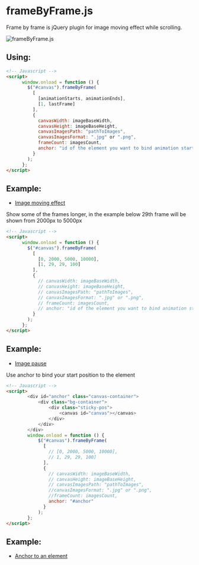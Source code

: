 # frameByFrame.js
Frame by frame is jQuery plugin for image moving effect while scrolling.

![frameByFrame.js](http://iself-inox.ru/img/gif.gif)

## Using:
```html
<!-- Javascript -->
<script>
      window.onload = function () {
        $("#canvas").frameByFrame(
          [
            [animationStarts, animationEnds],
            [1, lastFrame]
          ],
          {
            canvasWidth: imageBaseWidth,
            canvasHeight: imageBaseHeight,
            canvasImagesPath: "pathToImages",
            canvasImagesFormat: ".jpg" or ".png",
            frameCount: imagesCount,
            anchor: "id of the element you want to bind animation start" // not obligatory
          }
        );
      };
</script>
```

## Example:
- [Image moving effect](https://codesandbox.io/s/musing-banzai-unhed)

Show some of the frames longer, in the example below 29th frame will be shown from 2000px to 5000px
```html
<!-- Javascript -->
<script>
      window.onload = function () {
        $("#canvas").frameByFrame(
          [
            [0, 2000, 5000, 10000],
            [1, 29, 29, 100]
          ],
          {
            // canvasWidth: imageBaseWidth,
            // canvasHeight: imageBaseHeight,
            // canvasImagesPath: "pathToImages",
            // canvasImagesFormat: ".jpg" or ".png",
            // frameCount: imagesCount,
            // anchor: "id of the element you want to bind animation start" // not obligatory
          }
        );
      };
</script>
```
## Example:
- [Image pause](https://codesandbox.io/s/wizardly-napier-0z9ls)


Use anchor to bind your start position to the element
```html
<!-- Javascript -->
<script>
        <div id="anchor" class="canvas-container">
            <div class="bg-container">
                <div class="sticky-pos">
                    <canvas id="canvas"></canvas>
                </div>
            </div>
        </div>
        window.onload = function () {
            $("#canvas").frameByFrame(
              [
                // [0, 2000, 5000, 10000],
                // 1, 29, 29, 100]
              ],
              {
                // canvasWidth: imageBaseWidth,
                // canvasHeight: imageBaseHeight,
                // canvasImagesPath: "pathToImages",
                //canvasImagesFormat: ".jpg" or ".png",
                //frameCount: imagesCount,
                anchor: "#anchor" 
              }
            );
        };
</script>
```
## Example:
- [Anchor to an element](https://codesandbox.io/s/wonderful-water-pymc8)
